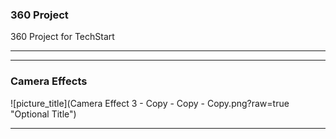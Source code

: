 ### 360 Project

<script src="//360.vizor.io/scripts/embed.js" data-vizorurl="https://360.vizor.io/embed/v/b7aq" ></script>

360 Project for TechStart

***

***

### Camera Effects

![picture_title](Camera Effect 3 - Copy - Copy - Copy.png?raw=true "Optional Title")

***
